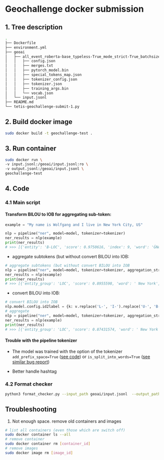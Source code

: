 # Geochallenge docker submission

## 1. Tree description

```bash
.
├── Dockerfile
├── environment.yml
├── geoai
│   ├── all_event_roberta-base_typeless-True_mode_strict-True_batchsize-32_geonlplify-False_epoch-6.model
│   │   ├── config.json
│   │   ├── merges.txt
│   │   ├── pytorch_model.bin
│   │   ├── special_tokens_map.json
│   │   ├── tokenizer_config.json
│   │   ├── tokenizer.json
│   │   ├── training_args.bin
│   │   └── vocab.json
│   └── input.jsonl
├── README.md
└── tetis-geochallenge-submit-1.py

```

## 2. Build docker image
```bash
sudo docker build -t geochallenge-test .
```

## 3. Run container 
```bash
sudo docker run \
-v input.jsonl:/geoai/input.jsonl:ro \
-v output.jsonl:/geoai/input.jsonl \
geochallenge-test
```

## 4. Code 
### 4.1 Main script
#### Transform BILOU to IOB for aggregating sub-token:
```python
example = "My name is Wolfgang and I live in New York City, US"

nlp = pipeline("ner", model=model, tokenizer=tokenizer)
ner_results = nlp(example)
print(ner_results)
# >>> [{'entity': 'B-LOC', 'score': 0.9750616, 'index': 9, 'word': 'ĠNew', 'start': 34, 'end': 37}, {'entity': 'I-LOC', 'score': 0.8160579, 'index': 10, 'word': 'ĠYork', 'start': 38, 'end': 42}, {'entity': 'L-LOC', 'score': 0.8318275, 'index': 11, 'word': 'ĠCity', 'start': 43, 'end': 47}, {'entity': 'U-LOC', 'score': 0.7664982, 'index': 13, 'word': 'ĠUS', 'start': 49, 'end': 51}]
```
- aggregate subtokens (but without convert BILOU into IOB:
```python
# aggregate subtokens (but without convert BILOU into IOB
nlp = pipeline("ner", model=model, tokenizer=tokenizer, aggregation_strategy="simple")
ner_results = nlp(example)
print(ner_results)
# >>> [{'entity_group': 'LOC', 'score': 0.8955598, 'word': ' New York', 'start': 34, 'end': 42}, {'entity_group': 'LOC', 'score': 0.8318275, 'word': ' City', 'start': 43, 'end': 47}, {'entity_group': 'LOC', 'score': 0.7664982, 'word': ' US', 'start': 49, 'end': 51}]
```
- convert BILOU into IOB:
```python
# convert BILOU into IOB
nlp.model.config.id2label = {k: v.replace('L-', 'I-').replace('U-', 'B-') for k, v in nlp.model.config.id2label.items()}
# aggregate
nlp = pipeline("ner", model=model, tokenizer=tokenizer, aggregation_strategy="simple")
ner_results = nlp(example)
print(ner_results)
# >>> [{'entity_group': 'LOC', 'score': 0.87431574, 'word': ' New York City', 'start': 34, 'end': 47}, {'entity_group': 'LOC', 'score': 0.7664982, 'word': ' US', 'start': 49, 'end': 51}]
```
#### Trouble with the pipeline tokenizer
- The model was trained with the option of the tokenizer `add_prefix_space=True` ([see code](https://github.com/tetis-geochallenge-lmr-2022/EDA/blob/0ebff5f3ce9af88515dd77374423279090c513de/common_tools/load_data_geochallenge.py#L38)) or `is_split_into_words=True` ([see similar bug report](https://github.com/huggingface/transformers/issues/15785))

- Better handle hashtag
### 4.2 Format checker
```bash
python3 format_checker.py --input_path geoai/input.jsonl  --output_path geoai/output.jsonl
```
## Troubleshooting
1. Not enough space. remove old containers and images
```bash
# list all containers (even those which are switch off)
sudo docker container ls --all
# remove container
sudo docker container rm [container_id]
# remove images
sudo docker image rm [image_id]
```

